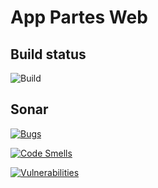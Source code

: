 # App Partes Web

## Build status
![Build](https://github.com/Aldakin/AppPartesWebGit/workflows/Build/badge.svg?branch=master)

## Sonar 
[![Bugs](https://sonarcloud.io/api/project_badges/measure?project=web-partes&metric=bugs)](https://sonarcloud.io/dashboard?id=web-partes)

[![Code Smells](https://sonarcloud.io/api/project_badges/measure?project=web-partes&metric=code_smells)](https://sonarcloud.io/dashboard?id=web-partes)

[![Vulnerabilities](https://sonarcloud.io/api/project_badges/measure?project=web-partes&metric=vulnerabilities)](https://sonarcloud.io/dashboard?id=web-partes)
